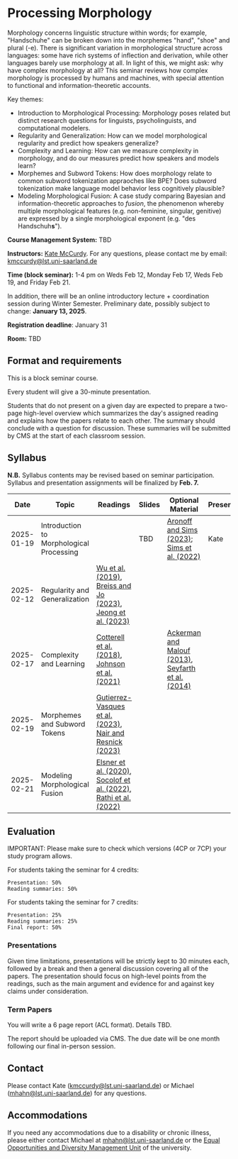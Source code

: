 # Processing Morphology

Morphology concerns linguistic structure within words; for example, "Handschuhe" can be broken down into the morphemes "hand", "shoe" and plural (-e). There is significant variation in morphological structure across languages: some have rich systems of inflection and derivation, while other languages barely use morphology at all. In light of this, we might ask: why have complex morphology at all? This seminar reviews how complex morphology is processed by humans and machines, with special attention to functional and information-theoretic accounts.

Key themes:

- Introduction to Morphological Processing: Morphology poses related but distinct research questions for linguists, psycholinguists, and computational modelers.
- Regularity and Generalization: How can we model morphological regularity and predict how speakers generalize?
- Complexity and Learning: How can we measure complexity in morphology, and do our measures predict how speakers and models learn?
- Morphemes and Subword Tokens: How does morphology relate to common subword tokenization appraoches like BPE? Does subword tokenization make language model behavior less cognitively plausible?
- Modeling Morphological Fusion: A case study comparing Bayesian and information-theoretic approaches to *fusion*, the phenomenon whereby multiple morphological features (e.g. non-feminine, singular, genitive) are expressed by a single morphological exponent (e.g. "des Handschuh**s**").


<!--If you want to take this class, please register in [CMS](https://cms.sic.saarland/composition_24/).-->

**Course Management System:** TBD <!--[CMS](https://cms.sic.saarland/composition_24/) -->

**Instructors:** [Kate McCurdy](https://kmccurdy.github.io/). For any questions, please contact me by email: [kmccurdy@lst.uni-saarland.de](mailto:kmccurdy@lst.uni-saarland.de)

**Time (block seminar):** 1-4 pm on Weds Feb 12, Monday Feb 17, Weds Feb 19, and Friday Feb 21.

In addition, there will be an online introductory lecture + coordination session during Winter Semester. Preliminary date, possibly subject to change: **January 13, 2025**.

**Registration deadline**: January 31

**Room:** TBD


## Format and requirements

This is a block seminar course.

Every student will give a 30-minute presentation.

Students that do not present on a given day are expected to prepare a two-page high-level overview which summarizes the day's assigned reading and explains how the papers relate to each other. The summary should conclude with a question for discussion. These summaries will be submitted by CMS at the start of each classroom session.


## Syllabus

**N.B.** Syllabus contents may be revised based on seminar participation. Syllabus and presentation assignments will be finalized by **Feb. 7.**

| Date          | Topic               | Readings  | Slides  | Optional Material | Presenter  |
| ------------- | ------------------- | ------- | ------- | --------------------- | ---------- |
|  2025-01-19    | Introduction to Morphological Processing               |  | TBD |      [Aronoff and Sims (2023)](https://www.researchgate.net/publication/367297686_The_relational_nature_of_morphology); [Sims et al. (2022)](https://www.researchgate.net/publication/353435629_At_the_Intersection_of_Cognitive_Processes_and_Linguistic_Diversity)          |     Kate     | 
| 2025-02-12    |  Regularity and Generalization  | [Wu et al. (2019)](https://aclanthology.org/P19-1505/), [Breiss and Jo (2023)](https://aclanthology.org/2023.sigmorphon-1.14/), [Jeong et al. (2023)](https://aclanthology.org/2023.sigmorphon-1.16/)  |  |     |   | 
| 2025-02-17    | Complexity and Learning | [Cotterell et al. (2018)](http://www.mitpressjournals.org/doi/pdf/10.1162/tacl_a_00271), [Johnson et al. (2021)](https://jlm.ipipan.waw.pl/index.php/JLM/article/view/259)  |  | [Ackerman and Malouf (2013)](https://muse.jhu.edu/article/521667), [Seyfarth et al. (2014)](https://journals.linguisticsociety.org/proceedings/index.php/BLS/article/view/3154)  |   | 
| 2025-02-19    |  Morphemes and Subword Tokens | [Gutierrez-Vasques et al. (2023)](https://doi.org/10.1162/coli_a_00489), [Nair and Resnick (2023)](https://aclanthology.org/2023.findings-emnlp.752)  |  |     |   | 
| 2025-02-21    |  Modeling Morphological Fusion | [Elsner et al. (2020)](https://aclanthology.org/2020.scil-1.4), [Socolof et al. (2022)](https://aclanthology.org/2022.coling-1.5), [Rathi et al. (2022)](https://escholarship.org/uc/item/0v03z6xb) |  |     |   | 



## Evaluation

IMPORTANT: Please make sure to check which versions (4CP or 7CP) your study program allows.

For students taking the seminar for 4 credits:

    Presentation: 50%
    Reading summaries: 50%

For students taking the seminar for 7 credits:

    Presentation: 25%
    Reading summaries: 25%
    Final report: 50%


### Presentations

Given time limitations, presentations will be strictly kept to 30 minutes each, followed by a break and then a general discussion covering all of the papers. The presentation should focus on high-level points from the readings, such as the main argument and evidence for and against key claims under consideration.


### Term Papers

You will write a 6 page report (ACL format). Details TBD.

The report should be uploaded via CMS. The due date will be one month following our final in-person session.

## Contact

Please contact Kate (kmccurdy@lst.uni-saarland.de) or Michael (mhahn@lst.uni-saarland.de) for any questions.

## Accommodations

If you need any accommodations due to a disability or chronic illness, please either contact Michael at mhahn@lst.uni-saarland.de or the [Equal Opportunities and Diversity Management Unit](https://www.uni-saarland.de/en/administration/diversity.html) of the university.

